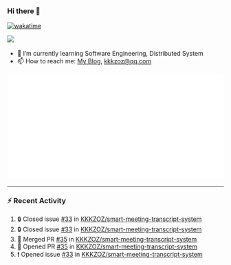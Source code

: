 ### Hi there 👋

[![wakatime](https://wakatime.com/badge/user/3d3cd454-4851-419e-ab98-0f85a4d69dbf.svg)](https://wakatime.com/@3d3cd454-4851-419e-ab98-0f85a4d69dbf)

![](https://komarev.com/ghpvc/?username=kkkzoz&color=green)

- 🌱 I’m currently learning Software Engineering, Distributed System
- 📫 How to reach me: [My Blog](https://blog.kkkzoz.top/), <kkkzoz@qq.com>

![](https://raw.githubusercontent.com/kkkzoz/github-stats/actions_branch/generated_images/languages.svg)

---

### :zap: Recent Activity

<!--START_SECTION:activity-->
1. 🔒 Closed issue [#33](https://github.com/KKKZOZ/smart-meeting-transcript-system/issues/33) in [KKKZOZ/smart-meeting-transcript-system](https://github.com/KKKZOZ/smart-meeting-transcript-system)
2. 🔒 Closed issue [#33](https://github.com/KKKZOZ/smart-meeting-transcript-system/issues/33) in [KKKZOZ/smart-meeting-transcript-system](https://github.com/KKKZOZ/smart-meeting-transcript-system)
3. 🎉 Merged PR [#35](https://github.com/KKKZOZ/smart-meeting-transcript-system/pull/35) in [KKKZOZ/smart-meeting-transcript-system](https://github.com/KKKZOZ/smart-meeting-transcript-system)
4. 💪 Opened PR [#35](https://github.com/KKKZOZ/smart-meeting-transcript-system/pull/35) in [KKKZOZ/smart-meeting-transcript-system](https://github.com/KKKZOZ/smart-meeting-transcript-system)
5. ❗ Opened issue [#33](https://github.com/KKKZOZ/smart-meeting-transcript-system/issues/33) in [KKKZOZ/smart-meeting-transcript-system](https://github.com/KKKZOZ/smart-meeting-transcript-system)
<!--END_SECTION:activity-->

<!--
**KKKZOZ/KKKZOZ** is a ✨ _special_ ✨ repository because its `README.md` (this file) appears on your GitHub profile.

Here are some ideas to get you started:

- 🔭 I’m currently working on ...
- 🌱 I’m currently learning ...
- 👯 I’m looking to collaborate on ...
- 🤔 I’m looking for help with ...
- 💬 Ask me about ...
- 📫 How to reach me: ...
- 😄 Pronouns: ...
- ⚡ Fun fact: ...
-->
